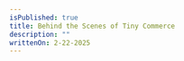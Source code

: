 ```yaml
---
isPublished: true
title: Behind the Scenes of Tiny Commerce
description: ""
writtenOn: 2-22-2025
---
```

